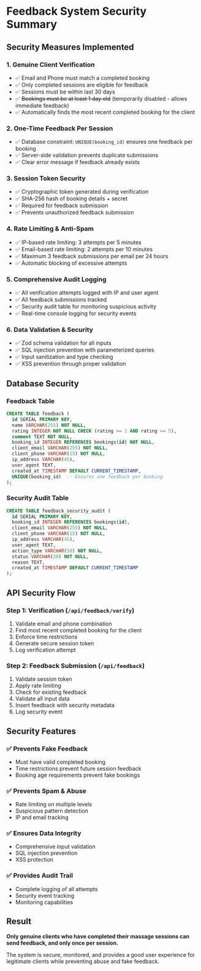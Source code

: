 # Feedback System Security Summary

## Security Measures Implemented

### 1. **Genuine Client Verification**
- ✅ Email and Phone must match a completed booking
- ✅ Only completed sessions are eligible for feedback
- ✅ Sessions must be within last 30 days
- ✅ ~~Bookings must be at least 1 day old~~ (temporarily disabled - allows immediate feedback)
- ✅ Automatically finds the most recent completed booking for the client

### 2. **One-Time Feedback Per Session**
- ✅ Database constraint: `UNIQUE(booking_id)` ensures one feedback per booking
- ✅ Server-side validation prevents duplicate submissions
- ✅ Clear error message if feedback already exists

### 3. **Session Token Security**
- ✅ Cryptographic token generated during verification
- ✅ SHA-256 hash of booking details + secret
- ✅ Required for feedback submission
- ✅ Prevents unauthorized feedback submission

### 4. **Rate Limiting & Anti-Spam**
- ✅ IP-based rate limiting: 3 attempts per 5 minutes
- ✅ Email-based rate limiting: 2 attempts per 10 minutes
- ✅ Maximum 3 feedback submissions per email per 24 hours
- ✅ Automatic blocking of excessive attempts

### 5. **Comprehensive Audit Logging**
- ✅ All verification attempts logged with IP and user agent
- ✅ All feedback submissions tracked
- ✅ Security audit table for monitoring suspicious activity
- ✅ Real-time console logging for security events

### 6. **Data Validation & Security**
- ✅ Zod schema validation for all inputs
- ✅ SQL injection prevention with parameterized queries
- ✅ Input sanitization and type checking
- ✅ XSS prevention through proper validation

## Database Security

### Feedback Table
```sql
CREATE TABLE feedback (
  id SERIAL PRIMARY KEY,
  name VARCHAR(255) NOT NULL,
  rating INTEGER NOT NULL CHECK (rating >= 1 AND rating <= 5),
  comment TEXT NOT NULL,
  booking_id INTEGER REFERENCES bookings(id) NOT NULL,
  client_email VARCHAR(255) NOT NULL,
  client_phone VARCHAR(15) NOT NULL,
  ip_address VARCHAR(45),
  user_agent TEXT,
  created_at TIMESTAMP DEFAULT CURRENT_TIMESTAMP,
  UNIQUE(booking_id)  -- Ensures one feedback per booking
);
```

### Security Audit Table
```sql
CREATE TABLE feedback_security_audit (
  id SERIAL PRIMARY KEY,
  booking_id INTEGER REFERENCES bookings(id),
  client_email VARCHAR(255) NOT NULL,
  client_phone VARCHAR(15) NOT NULL,
  ip_address VARCHAR(45),
  user_agent TEXT,
  action_type VARCHAR(50) NOT NULL,
  status VARCHAR(20) NOT NULL,
  reason TEXT,
  created_at TIMESTAMP DEFAULT CURRENT_TIMESTAMP
);
```

## API Security Flow

### Step 1: Verification (`/api/feedback/verify`)
1. Validate email and phone combination
2. Find most recent completed booking for the client
3. Enforce time restrictions
4. Generate secure session token
5. Log verification attempt

### Step 2: Feedback Submission (`/api/feedback`)
1. Validate session token
2. Apply rate limiting
3. Check for existing feedback
4. Validate all input data
5. Insert feedback with security metadata
6. Log security event

## Security Features

### ✅ **Prevents Fake Feedback**
- Must have valid completed booking
- Time restrictions prevent future session feedback
- Booking age requirements prevent fake bookings

### ✅ **Prevents Spam & Abuse**
- Rate limiting on multiple levels
- Suspicious pattern detection
- IP and email tracking

### ✅ **Ensures Data Integrity**
- Comprehensive input validation
- SQL injection prevention
- XSS protection

### ✅ **Provides Audit Trail**
- Complete logging of all attempts
- Security event tracking
- Monitoring capabilities

## Result

**Only genuine clients who have completed their massage sessions can send feedback, and only once per session.**

The system is secure, monitored, and provides a good user experience for legitimate clients while preventing abuse and fake feedback. 